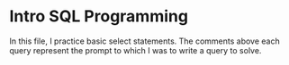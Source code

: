# Intro SQL Programming

In this file, I practice basic select statements. The comments above each query represent the prompt to which I was to write a query to solve.
